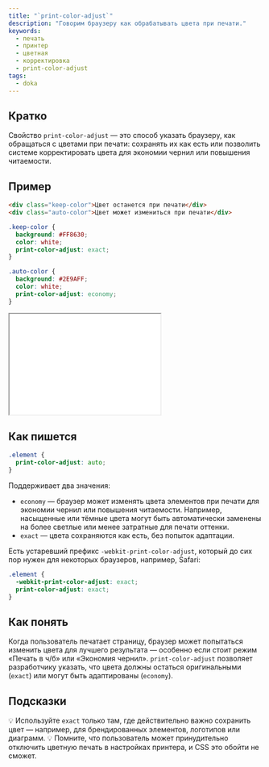 ```yaml
---
title: "`print-color-adjust`"
description: "Говорим браузеру как обрабатывать цвета при печати."
keywords:
  - печать
  - принтер
  - цветная
  - корректировка
  - print-color-adjust
tags:
  - doka
---
```


## Кратко

Свойство `print-color-adjust` — это способ указать браузеру, как обращаться с цветами при печати: сохранять их как есть или позволить системе корректировать цвета для экономии чернил или повышения читаемости.

## Пример

```html
<div class="keep-color">Цвет останется при печати</div>
<div class="auto-color">Цвет может измениться при печати</div>
```

```css
.keep-color {
  background: #FF8630;
  color: white;
  print-color-adjust: exact;
}

.auto-color {
  background: #2E9AFF;
  color: white;
  print-color-adjust: economy;
}
```

<iframe title="Пример работы свойства print-color-adjust" src="demos/basic/" height="200"></iframe>

## Как пишется

```css
.element {
  print-color-adjust: auto;
}
```

Поддерживает два значения:

- `economy` — браузер может изменять цвета элементов при печати для экономии чернил или повышения читаемости. Например, насыщенные или тёмные цвета могут быть автоматически заменены на более светлые или менее затратные для печати оттенки.
- `exact` — цвета сохраняются как есть, без попыток адаптации.

Есть устаревший префикс `-webkit-print-color-adjust`, который до сих пор нужен для некоторых браузеров, например, Safari:

```css
.element {
  -webkit-print-color-adjust: exact;
  print-color-adjust: exact;
}
```

## Как понять

Когда пользователь печатает страницу, браузер может попытаться изменить цвета для лучшего результата — особенно если стоит режим «Печать в ч/б» или «Экономия чернил». `print-color-adjust` позволяет разработчику указать, что цвета должны остаться оригинальными (`exact`) или могут быть адаптированы (`economy`).

## Подсказки

💡 Используйте `exact` только там, где действительно важно сохранить цвет — например, для брендированных элементов, логотипов или диаграмм.
💡 Помните, что пользователь может принудительно отключить цветную печать в настройках принтера, и CSS это обойти не сможет.
